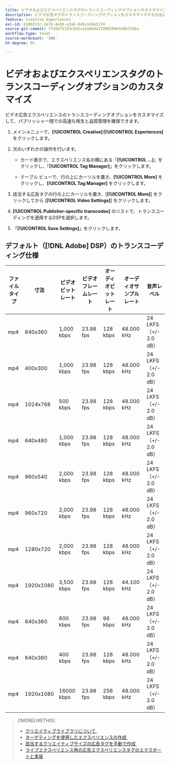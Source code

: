 ```yaml
---
title: ビデオおよびエクスペリエンスタグのトランスコーディングオプションのカスタマイズ
description: ビデオ広告タグのトランスコーディングオプションをカスタマイズする方法について説明します。
feature: Creative Experiences
exl-id: 6100213c-2e7d-4e98-a3ab-045ca10e5174
source-git-commit: f7d5bf3193cb41ca2a0d4415998209e5a9b724ba
workflow-type: tm+mt
source-wordcount: '306'
ht-degree: 0%

---
```


# ビデオおよびエクスペリエンスタグのトランスコーディングオプションのカスタマイズ

ビデオ広告エクスペリエンスのトランスコーディングオプションをカスタマイズして、パブリッシャー間での高速な再生と品質管理を確保できます。

1. メインメニューで、**[!UICONTROL Creative]**/**[!UICONTROL Experiences]** をクリックします。

1. 次のいずれかの操作を行います。

   * カード表示で、エクスペリエンス名の横にある「**[!UICONTROL ...]**」をクリックし、「**[!UICONTROL Tag Manager]**」をクリックします。

   * テーブル ビューで、行の上にカーソルを置き、**[!UICONTROL More]** をクリックし、**[!UICONTROL Tag Manager]** をクリックします。

1. 該当する広告タグの行の上にカーソルを置き、[**[!UICONTROL More]**] をクリックしてから [**[!UICONTROL Video Settings]**] をクリックします。

1. **[!UICONTROL Publisher-specific transcodes]** のリストで、トランスコーディングを適用するDSPを選択します。

1. 「**[!UICONTROL Save Settings]**」をクリックします。

## デフォルト（[!DNL Adobe] DSP）のトランスコーディング仕様

| ファイルタイプ | 寸法 | ビデオビットレート | ビデオフレームレート | オーディオビットレート | オーディオサンプルレート | 音声レベル |
|---|---|---|---|---|---|---|
| mp4 | 640x360 | 1,000 kbps | 23.98 fps | 128 kbps | 48.000 kHz | 24 LKFS （+/- 2.0 dB） |
| mp4 | 400x300 | 1,000 kbps | 23.98 fps | 128 kbps | 48.000 kHz | 24 LKFS （+/- 2.0 dB） |
| mp4 | 1024x768 | 500 kbps | 23.98 fps | 128 kbps | 48.000 kHz | 24 LKFS （+/- 2.0 dB） |
| mp4 | 640x480 | 1,000 kbps | 23.98 fps | 128 kbps | 48.000 kHz | 24 LKFS （+/- 2.0 dB） |
| mp4 | 960x540 | 2,000 kbps | 23.98 fps | 128 kbps | 48.000 kHz | 24 LKFS （+/- 2.0 dB） |
| mp4 | 960x720 | 2,000 kbps | 23.98 fps | 128 kbps | 48.000 kHz | 24 LKFS （+/- 2.0 dB） |
| mp4 | 1280x720 | 2,000 kbps | 23.98 fps | 128 kbps | 48.000 kHz | 24 LKFS （+/- 2.0 dB） |
| mp4 | 1920x1080 | 3,500 kbps | 23.98 fps | 128 kbps | 44.100 kHz | 24 LKFS （+/- 2.0 dB） |
| mp4 | 640x360 | 800 kbps | 23.98 fps | 96 kbps | 48.000 kHz | 24 LKFS （+/- 2.0 dB） |
| mp4 | 640x360 | 400 kbps | 23.98 fps | 128 kbps | 48.000 kHz | 24 LKFS （+/- 2.0 dB） |
| mp4 | 1920x1080 | 16000 kbps | 23.98 fps | 256 kbps | 48.000 kHz | 24 LKFS （+/- 2.0 dB） |

>[!MORELIKETHIS]
>
>* [&#x200B; クリエイティブライブラリについて &#x200B;](/help/creative/creative-libraries/creative-libraries-about.md)
>* [&#x200B; ターゲティングを使用したエクスペリエンスの作成 &#x200B;](/help/creative/experiences/experience-create-targeting.md)
>* [&#x200B; 該当するクリエイティブサイズの広告タグを手動で作成 &#x200B;](experience-tag-create-manually.md)
>* [&#x200B; ライブエクスペリエンス用の広告エクスペリエンスタグのエクスポートと実装 &#x200B;](experience-tag-export.md)
